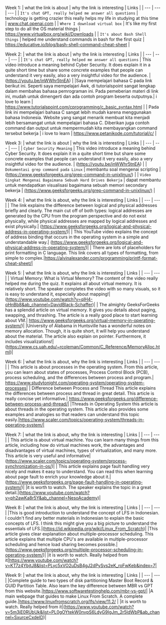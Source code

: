 
Week 1:
| what the link is about | why the link is interesting | Links |
| --- | --- | --- |
| `It's chat GPT, really helped me answer all questions` | technology is getting crazier this really helps my life in studying at this time | www.chat.openai.com |
| `Where I download virtual box` | It's like my first step to do all the OS material things | https://www.virtualbox.org/wiki/Downloads |
| `It's about Bash Shell things` | helped me understand commands in bash for the first quiz | https://educative.io/blog/bash-shell-command-cheat-sheet |

Week 2:
| what the link is about | why the link is interesting | Links |
| --- | --- | --- |
| `It's chat GPT, really helped me answer all questions` | This video introduce a meaning behind Cyber Security. It does explain it in a quite short time but share some concrete examples that people can understand it very easily, also a very insightful video for the audience. | (https://youtu.be/inWWhr5tnEA) |
|Saya mempelajari bahasa C pada link berikut ini. Seperti saya mempelajari Awk, di tutorialspoint sangat lengkap dalam membahas bahasa pemrograman ini. Pada pemeberian materi di link ini, mudah untuk dimengerti dan ada contoh program beserta outputnya.| i love to learn | https://www.tutorialspoint.com/cprogramming/c_basic_syntax.html |
| Pada link ini mempelajari bahasa C sangat lebih mudah karena menggunakan bahasa Indonesia. Website yang sangat menarik membuat kita menjadi lebih bersamangat untuk mempelajari bahasa C. Diberikan juga contoh command dan output untuk mempermudah kita membayangkan command tersebut bekerja | i love to learn | https://www.petanikode.com/tutorial/c/ |

Week 3:
| what the link is about | why the link is interesting | Links |
| --- | --- | --- |
| `Cyber Security Meaning` | This video introduce a meaning behind Cyber Security. It does explain it in a quite short time but share some concrete examples that people can understand it very easily, also a very insightful video for the audience. | (https://youtu.be/inWWhr5tnEA) |
| `Dokumentasi grep command pada Linux` | membantu soal mengenai scripting | (https://www.geeksforgeeks.org/grep-command-in-unixlinux/) |
| `Video Singkat Mengenai Bagaimana Sebuah Hard Drives Bekerja` | dapat membantu untuk mendapatkan visualisasi bagaimana sebuah memori secondary bekerja | [(https://www.geeksforgeeks.org/grep-command-in-unixlinux/)](https://www.youtube.com/watch?v=wteUW2sL7bc) |

Week 4:
| what the link is about, why the link is interesting | Links |
| --- | --- |
| The link explains the difference between logical and physical addresses briefly and clearly. The main cut off of both types: logical addresses are generated by the CPU from the program perspective and do not exist physically, while physical addresses are mapped by logical addresses and exist physically.| (https://www.geeksforgeeks.org/logical-and-physical-address-in-operating-system/)|
| This YouTube video explains the concept of address binding that occurs in the operating system in a simple and understandable way.| (https://www.geeksforgeeks.org/logical-and-physical-address-in-operating-system/)|
| There are lots of placeholders for print formatting in C language. This link covers all types of formatting, from simple to complex.|https://alvinalexander.com/programming/printf-format-cheat-sheet/|

Week 5:
| what the link is about, why the link is interesting | Links |
| --- | --- |
| Virtual Memory: What is Virtual Memory?
The content of the video really helped me during the quiz. It explains all about virtual memory. It is relatively short. The speaker completes the video with so many visuals, so it is easy to understand it, especially about mapping!| (https://www.youtube.com/watch?v=qlH4-oHnBb8&ab_channel=DavidBlack-Schaffer)|
| The almighty GeeksForGeeks has a splendid article on virtual memory. It gives you details about paging, swapping, and thrashing. The article is a really good place to start learning about VM.| https://www.geeksforgeeks.org/virtual-memory-in-operating-system/)|
|University of Alabama in Huntsville has a wonderful notes on memory allocation. Though, it is quite short, it will help you understand about the material. The article also explain on pointer. Furthermore, it includes visualizations!|(https://www.cs.uah.edu/~rcoleman/Common/C_Reference/MemoryAlloc.html)|

Week 6:
| what the link is about, why the link is interesting | Links |
| --- | --- |
| This article is about processes in the operating system. From this article, you can learn about states of processes, Process Control Block (PCB), process scheduling, and the differences between process and program.| https://www.studytonight.com/operating-system/operating-system-processes|
| Difference between Process and Thread This article explains the differences between process and thread in great detail. This article is really concise yet informative.| https://www.geeksforgeeks.org/difference-between-process-and-thread/|
|Threads in Operating System this article is about threads in the operating system. This article also provides some examples and analogies so that readers can understand this topic easily.|https://www.scaler.com/topics/operating-system/threads-in-operating-system/|

Week 7:
| what the link is about, why the link is interesting | Links |
| --- | --- |
| This article is about virtual machine. You can learn many things from this article, including how do virtual machines work, the advantages and disadvantages of virtual machines, types of virtualization, and many more. This article is very useful and informative|(https://www.scaler.com/topics/operating-system/process-synchronization-in-os/)|
| This article explains page fault handling very nicely and makes it easy to understand. You can read this when learning about page fault to enrich your knowledge about it.| (https://www.geeksforgeeks.org/page-fault-handling-in-operating-system/)|
|it is worth to watch. The speaker explains the topic in a great detail.|(https://www.youtube.com/watch?v=ph2awKa8r5Y&ab_channel=NesoAcademy)|

Week 8:
| what the link is about, why the link is interesting | Links |
| --- | --- |
|This is good introduction to understand the concept of LFS in Indonesian. I couldn't find any better materials in Indonesian to explain the basic concepts of LFS. I think this might give you a big picture to understand the essentials of LFS.|(https://id.wikipedia.org/wiki/Linux_From_Scratch)|
|This article gives clear explanation about multiple-processor scheduling. This article explains that multiple CPU's are available in multiple-processor scheduling and hence load sharing becomes possible.| (https://www.geeksforgeeks.org/multiple-processor-scheduling-in-operating-system/)|
|it is worth to watch. Really helped from it|https://www.youtube.com/watch?v=KT7z4YbjtJ8&list=PLyc5xVO2uDsB4gJ2dPySvs2eK_roFwKeb&index=7|

Week 9:
| what the link is about, why the link is interesting | Links |
| --- | --- |
|Complete guide to two types of disk partitioning Master Boot Record & GUID Partition Table. Also learn the key difference between MBR vs GPT from this website.|https://www.softwaretestinghelp.com/mbr-vs-gpt/|
|A main webpage that guides to make Linux From Scratch. A complete guide.|https://www.linuxfromscratch.org/lfs/view/11.2/ |
|it is worth to watch. Really helped from it|(https://www.youtube.com/watch?v=5m3jE0RUbUk&list=PL0gOYtekW0nvpS6LdyG9IgJm_2r5ldWbP&ab_channel=SxurceCxdeID)|


